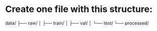 # Create one file with this structure:

data/
  ├── raw/
│   ├── train/
│   ├── val/
│   └── test/
└── processed/
